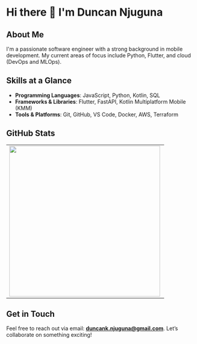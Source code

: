 # Hi there 👋 I'm Duncan Njuguna

## About Me
I'm a passionate software engineer with a strong background in mobile development. My current areas of focus include Python, Flutter, and cloud (DevOps and MLOps).

## Skills at a Glance
- **Programming Languages**: JavaScript, Python, Kotlin, SQL
- **Frameworks & Libraries**: Flutter, FastAPI, Kotlin Multiplatform Mobile (KMM)
- **Tools & Platforms**: Git, GitHub, VS Code, Docker, AWS, Terraform

## GitHub Stats
<center>
  <table>
  <tr>
      <td><img width="400px" align="left" src="https://github-readme-stats.vercel.app/api?username=Dun-Njuguna&count_private=true&show_icons=true&theme=dark&layout=compact" /></td>
  </tr>
  </table>
</center>

## Get in Touch
Feel free to reach out via email: **duncank.njuguna@gmail.com**. Let’s collaborate on something exciting!
